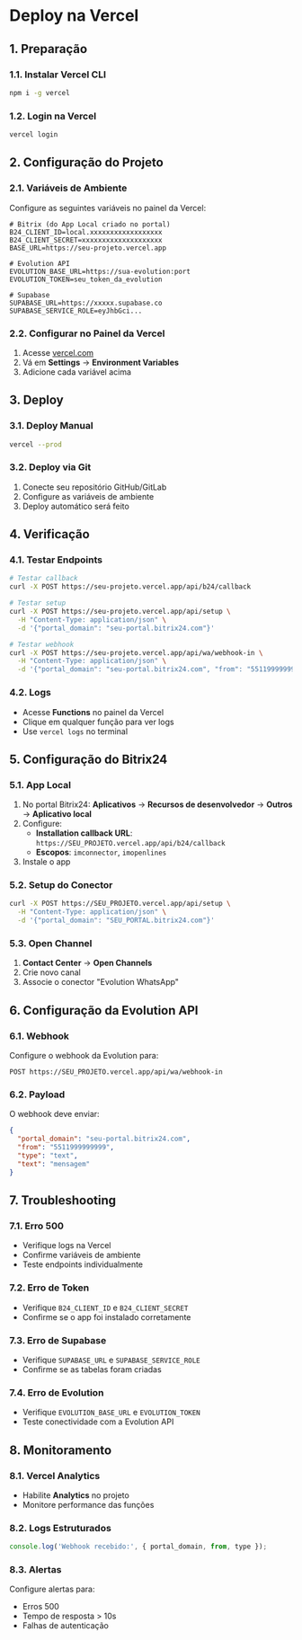 # Deploy na Vercel

## 1. Preparação

### 1.1. Instalar Vercel CLI
```bash
npm i -g vercel
```

### 1.2. Login na Vercel
```bash
vercel login
```

## 2. Configuração do Projeto

### 2.1. Variáveis de Ambiente
Configure as seguintes variáveis no painel da Vercel:

```env
# Bitrix (do App Local criado no portal)
B24_CLIENT_ID=local.xxxxxxxxxxxxxxxxxx
B24_CLIENT_SECRET=xxxxxxxxxxxxxxxxxxxx
BASE_URL=https://seu-projeto.vercel.app

# Evolution API
EVOLUTION_BASE_URL=https://sua-evolution:port
EVOLUTION_TOKEN=seu_token_da_evolution

# Supabase
SUPABASE_URL=https://xxxxx.supabase.co
SUPABASE_SERVICE_ROLE=eyJhbGci...
```

### 2.2. Configurar no Painel da Vercel
1. Acesse [vercel.com](https://vercel.com)
2. Vá em **Settings** → **Environment Variables**
3. Adicione cada variável acima

## 3. Deploy

### 3.1. Deploy Manual
```bash
vercel --prod
```

### 3.2. Deploy via Git
1. Conecte seu repositório GitHub/GitLab
2. Configure as variáveis de ambiente
3. Deploy automático será feito

## 4. Verificação

### 4.1. Testar Endpoints
```bash
# Testar callback
curl -X POST https://seu-projeto.vercel.app/api/b24/callback

# Testar setup
curl -X POST https://seu-projeto.vercel.app/api/setup \
  -H "Content-Type: application/json" \
  -d '{"portal_domain": "seu-portal.bitrix24.com"}'

# Testar webhook
curl -X POST https://seu-projeto.vercel.app/api/wa/webhook-in \
  -H "Content-Type: application/json" \
  -d '{"portal_domain": "seu-portal.bitrix24.com", "from": "5511999999999", "type": "text", "text": "teste"}'
```

### 4.2. Logs
- Acesse **Functions** no painel da Vercel
- Clique em qualquer função para ver logs
- Use `vercel logs` no terminal

## 5. Configuração do Bitrix24

### 5.1. App Local
1. No portal Bitrix24: **Aplicativos** → **Recursos de desenvolvedor** → **Outros** → **Aplicativo local**
2. Configure:
   - **Installation callback URL**: `https://SEU_PROJETO.vercel.app/api/b24/callback`
   - **Escopos**: `imconnector`, `imopenlines`
3. Instale o app

### 5.2. Setup do Conector
```bash
curl -X POST https://SEU_PROJETO.vercel.app/api/setup \
  -H "Content-Type: application/json" \
  -d '{"portal_domain": "SEU_PORTAL.bitrix24.com"}'
```

### 5.3. Open Channel
1. **Contact Center** → **Open Channels**
2. Crie novo canal
3. Associe o conector "Evolution WhatsApp"

## 6. Configuração da Evolution API

### 6.1. Webhook
Configure o webhook da Evolution para:
```
POST https://SEU_PROJETO.vercel.app/api/wa/webhook-in
```

### 6.2. Payload
O webhook deve enviar:
```json
{
  "portal_domain": "seu-portal.bitrix24.com",
  "from": "5511999999999",
  "type": "text",
  "text": "mensagem"
}
```

## 7. Troubleshooting

### 7.1. Erro 500
- Verifique logs na Vercel
- Confirme variáveis de ambiente
- Teste endpoints individualmente

### 7.2. Erro de Token
- Verifique `B24_CLIENT_ID` e `B24_CLIENT_SECRET`
- Confirme se o app foi instalado corretamente

### 7.3. Erro de Supabase
- Verifique `SUPABASE_URL` e `SUPABASE_SERVICE_ROLE`
- Confirme se as tabelas foram criadas

### 7.4. Erro de Evolution
- Verifique `EVOLUTION_BASE_URL` e `EVOLUTION_TOKEN`
- Teste conectividade com a Evolution API

## 8. Monitoramento

### 8.1. Vercel Analytics
- Habilite **Analytics** no projeto
- Monitore performance das funções

### 8.2. Logs Estruturados
```javascript
console.log('Webhook recebido:', { portal_domain, from, type });
```

### 8.3. Alertas
Configure alertas para:
- Erros 500
- Tempo de resposta > 10s
- Falhas de autenticação
